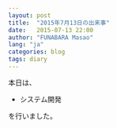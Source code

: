 ```yaml
---
layout: post
title:  "2015年7月13日の出来事"
date:   2015-07-13 22:00
author: "FUNABARA Masao"
lang: "ja"
categories: blog
tags: diary
---
```


本日は、

* システム開発

を行いました。
